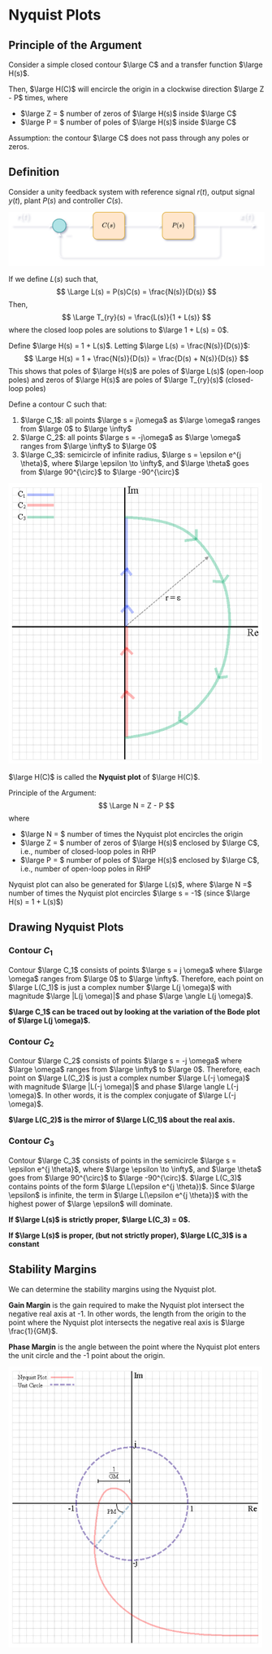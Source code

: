 # Nyquist Plots

## Principle of the Argument

Consider a simple closed contour $\large C$ and a transfer function $\large H(s)$.

Then, $\large H(C)$ will encircle the origin in a clockwise direction $\large Z - P$ times, where

- $\large Z = $ number of zeros of $\large H(s)$ inside $\large C$
- $\large P = $ number of poles of $\large H(s)$ inside $\large C$

Assumption: the contour $\large C$ does not pass through any poles or zeros.

## Definition

Consider a unity feedback system with reference signal $r(t)$, output signal $y(t)$, plant $P(s)$ and controller $C(s)$.

![Unity feedback gain block diagram](img/ReferenceTracking/UnityFeedbackDark.png)

If we define $L(s)$ such that,
$$
\Large L(s) = P(s)C(s) = \frac{N(s)}{D(s)}
$$
Then,
$$
\Large T_{ry}(s) = \frac{L(s)}{1 + L(s)}
$$
where the closed loop poles are solutions to $\large 1 + L(s) = 0$.

Define $\large H(s) = 1 + L(s)$. Letting $\large L(s) = \frac{N(s)}{D(s)}$:
$$
\Large H(s) = 1 + \frac{N(s)}{D(s)} = \frac{D(s) + N(s)}{D(s)}
$$
This shows that poles of $\large H(s)$ are poles of $\large L(s)$ (open-loop poles) and zeros of $\large H(s)$ are poles of $\large T_{ry}(s)$ (closed-loop poles)

Define a contour C such that:

1. $\large C_1$: all points $\large s = j\omega$ as $\large \omega$ ranges from $\large 0$ to $\large \infty$
2. $\large C_2$: all points $\large s = -j\omega$ as $\large \omega$ ranges from $\large \infty$ to $\large 0$
3. $\large C_3$: semicircle of infinite radius, $\large s = \epsilon e^{j \theta}$, where $\large \epsilon \to \infty$,  and $\large \theta$ goes from $\large 90^{\circ}$ to $\large -90^{\circ}$

<img src = "img/NyquistPlots/ContourC.png" width = "500">

$\large H(C)$ is called the **Nyquist plot** of $\large H(C)$.

Principle of the Argument:
$$
\Large N = Z - P
$$
where


- $\large N = $ number of times the Nyquist plot encircles the origin
- $\large Z = $ number of zeros of $\large H(s)$ enclosed by $\large C$,
i.e., number of closed-loop poles in RHP
- $\large P = $ number of poles of $\large H(s)$ enclosed by $\large C$,
i.e., number of open-loop poles in RHP

Nyquist plot can also be generated for $\large L(s)$, where $\large N =$ number of times the Nyquist plot encircles $\large s = -1$ (since $\large H(s) = 1 + L(s)$)

## Drawing Nyquist Plots

### Contour $C_1$

Contour $\large C_1$ consists of points $\large s = j \omega$ where $\large \omega$ ranges from $\large 0$ to $\large \infty$. Therefore, each point on $\large L(C_1)$ is just a complex number $\large L(j \omega)$ with magnitude $\large |L(j \omega)|$ and phase $\large \angle L(j \omega)$.

**$\large C_1$ can be traced out by looking at the variation of the Bode plot of $\large L(j \omega)$.**

### Contour $C_2$

Contour $\large C_2$ consists of points $\large s = -j \omega$ where $\large \omega$ ranges from $\large \infty$ to $\large 0$. Therefore, each point on $\large L(C_2)$ is just a complex number $\large L(-j \omega)$ with magnitude $\large |L(-j \omega)|$ and phase $\large \angle L(-j \omega)$. In other words, it is the complex conjugate of $\large L(-j \omega)$.

**$\large L(C_2)$ is the mirror of $\large L(C_1)$ about the real axis.**

### Contour $C_3$

Contour $\large C_3$ consists of points in the semicircle  $\large s = \epsilon e^{j \theta}$, where $\large \epsilon \to \infty$,  and $\large \theta$ goes from $\large 90^{\circ}$ to $\large -90^{\circ}$. $\large L(C_3)$ contains points of the form $\large L(\epsilon e^{j \theta})$. Since $\large \epsilon$ is infinite, the term in $\large L(\epsilon e^{j \theta})$ with the highest power of $\large \epsilon$ will dominate.

**If $\large L(s)$ is strictly proper, $\large L(C_3) = 0$.**

**If $\large L(s)$ is proper, (but not strictly proper), $\large L(C_3)$ is a constant**

## Stability Margins

We can determine the stability margins using the Nyquist plot.

**Gain Margin** is the gain required to make the Nyquist plot intersect the negative real axis at -1. In other words, the length from the origin to the point where the Nyquist plot intersects the negative real axis is $\large \frac{1}{GM}$.

**Phase Margin** is the angle between the point where the Nyquist plot enters the unit circle and the -1 point about the origin.

<img src = "img/NyquistPlots/StabilityMargins.png" width = "500">